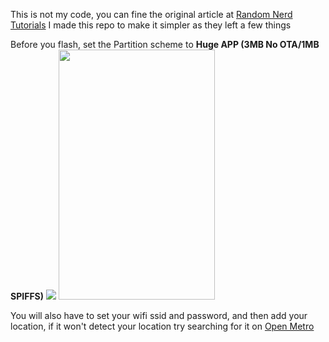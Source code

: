 This is not my code, you can fine the original article at [Random Nerd Tutorials](https://RandomNerdTutorials.com/esp32-cyd-lvgl-weather-station/)
I made this repo to make it simpler as they left a few things


Before you flash, set the Partition scheme to **Huge APP (3MB No OTA/1MB SPIFFS)**
![](https://github.com/user-attachments/assets/28dcd03e-a027-439f-a163-f4150a0fe06c)
<img src="https://github.com/user-attachments/assets/28dcd03e-a027-439f-a163-f4150a0fe06c" width="250" height="400" />

You will also have to set your wifi ssid and password, and then add your location,
if it won't detect your location try searching for it on [Open Metro]([https://pages.github.com/](https://open-meteo.com/en/docs/ecmwf-api))
